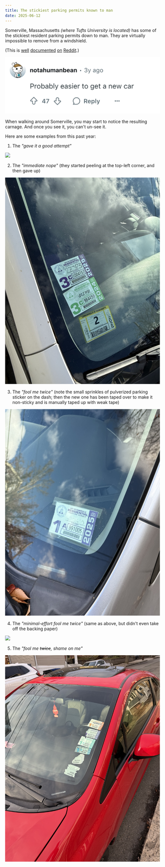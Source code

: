 ```yaml
---
title: The stickiest parking permits known to man
date: 2025-06-12
---
```


Somerville, Massachusetts *(where Tufts University is located)* has some of the stickiest resident parking permits down to man. They are virtually impossible to remove from a windshield.

(This is [well](https://www.reddit.com/r/Somerville/comments/f7n58t/replacing_parking_permit_sticker/) [documented](https://www.reddit.com/r/Somerville/comments/15vsted/how_do_you_remove_the_previous_year_parking/) [on](https://www.reddit.com/r/Somerville/comments/umtyq2/advice_on_how_to_remove_somerville_parking_sticker/) [Reddit](https://www.reddit.com/r/Somerville/comments/thyfb0/best_way_to_remove_old_parking_permits_from/).)

![](../../assets/posts/somerville-stickers/reddit.png)

When walking around Somerville, you may start to notice the resulting carnage. And once you see it, you can't un-see it.

Here are some examples from this past year:

1. The *"gave it a good attempt"*

![](../../assets/posts/somerville-stickers/IMG_0276.jpeg)

2. The *"immediate nope"* (they started peeling at the top-left corner, and then gave up)

![](../../assets/posts/somerville-stickers/IMG_0275.jpeg)

3. The *"fool me twice"* (note the small sprinkles of pulverized parking sticker on the dash; then the new one has been taped over to make it non-sticky and is manually taped up with weak tape)

![](../../assets/posts/somerville-stickers/IMG_0277.jpeg)

4. The *"minimal-effort fool me twice"* (same as above, but didn't even take off the backing paper)

![](../../assets/posts/somerville-stickers/IMG_0666.jpeg)

5. The *"fool me ~~twice~~, shame on me"*

![](../../assets/posts/somerville-stickers/IMG_1632.jpeg)

